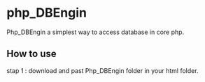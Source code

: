 # php_DBEngin
Php_DBEngin a simplest way to access database in core php.

## How to use
stap 1 : download and past Php_DBEngin folder in your html folder.
